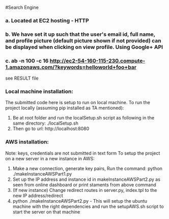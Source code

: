 #Search Engine

### a. Located at EC2 hosting - HTTP

### b. We have set it up such that the user's email id, full name, and profile picture (default picture shown if not provided) can be displayed when clicking on view profile. Using Google+ API

### c. ab -n 100 -c 16 http://ec2-54-160-115-230.compute-1.amazonaws.com/?keywords=helloworld+foo+bar
see RESULT file

### Local machine installation:
The submitted code here is setup to run on local machine. 
To run the project locally (assuming pip installed as TA mentioned):
1. Be at root folder and run the localSetup.sh script as following in the same directory:
	./localSetup.sh
2. Then go to url:
	http://localhost:8080

### AWS installation:
Note: keys, credentials are not submitted in text form
To setup the project on a new server in a new instance in AWS:
1. Make a new connection, generate key pairs, Run the command:
python ./makeInstanceAWSPart1.py
2. Set up the IP address and instance id in makeInstanceAWSPart2.py as seen from online dashboard or print staments from above command
3. (If new instance) Change redirect routes in server.py, index.tpl to the new IP address/redirect
4. python ./makeInstanceAWSPart2.py - This will setup the ubuntu machine with the right dependencies and run the setupAWS.sh script to start the server on that machine

